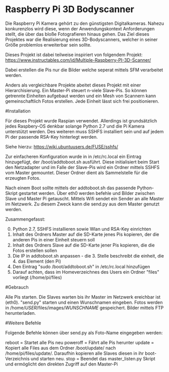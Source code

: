 # Raspberry Pi 3D Bodyscanner

Die Raspberry Pi Kamera gehört zu den günstigsten Digitalkameras. Nahezu konkurenzlos wird diese, wenn der Anwendungskontext Anforderungen stellt, die über das bloße Fotografieren hinaus gehen. Das Ziel dieses Projektes war die Realisierung eines 3D-Bodyscanners, welcher in seiner Größe problemlos erweiterbar sein sollte.

Dieses Projekt ist dabei teilweise inspiriert von folgendem Projekt:
https://www.instructables.com/id/Multiple-Raspberry-PI-3D-Scanner/

Dabei erstellen die Pis nur die Bilder welche seperat mittels SFM verarbeitet werden.

Anders als vergleichbare Projekte abeitet dieses Projekt mit einer Hierarchisierung. Ein Master-Pi steuert n-viele Slave-Pis. So können getrennte Einheiten aufgebaut werden und ein Mesh von Scannern kann gemeinschaftlich Fotos erstellen. Jede Einheit lässt sich frei positionieren.


#Installation

Für dieses Projekt wurde Raspian verwendet. Allerdings ist grundsätzlich jedes Raspbery-OS denkbar solange Python 2.7 und die Pi Kamera unterstützt werden.
Des weiteren muss SSHFS installiert sein und auf jedem Pi der passende RSA-Key hinterlegt werden.

Siehe hierzu: https://wiki.ubuntuusers.de/FUSE/sshfs/


Zur einfacheren Konfiguration wurde in in /etc/rc.local ein Eintrag hinzugefügt, der /boot/addtoboot.sh ausführt. Diese initialisiert beim Start den Netzadapter und im Falle der Slave-Pis wird ein Ordner mittels SSHFS vom Master gemountet. Dieser Ordner dient als Sammelstelle für die erzeugten Fotos.

Nach einem Boot sollte mittels der addtoboot.sh das passende Python-Skript gestartet werden. Über eth0 werden befehle und Bilder zwischen Slave und Master Pi getauscht. Mittels Wifi sendet ein Sender an alle Master im Netzwerk. Zu diesem Zweck kann die send.py aus dem Master genutzt werden.


Zusammengefasst:

0. Python 2.7, SSHFS installieren sowie Wlan und RSA-Key einrichten
1. Inhalt des Ordners Master auf die SD-Karte jenes Pis kopieren, der die anderen Pis in einer Einheit steuern soll
2. Inhalt des Ordners Slave auf die SD-Karte jener Pis kopieren, die die Fotos erstellen sollen
3. Die IP in addtoboot.sh anpassen - die 3. Stelle beschreibt die einheit, die 4. das Element (den Pi)
4. Den Eintrag "sudo /boot/addtoboot.sh" in /etc/rc.local hinzufügen
5. Darauf achten, dass im Homeverzeichnes des Users ein Ordner "files" vorliegt (/home/pi/files)


#Gebrauch

Alle Pis starten. Die Slaves warten bis ihr Master im Netzwerk ereichbar ist (eth0).
"send.py" starten und einen Wunschnamen eingeben.
Fotos werden in /home/*USER*/files/images/*WUNSCHNAME* gespeichert.
Bilder mittels FTP herunterladen.


#Weitere Befehle

Folgende Befehle können über send.py als Foto-Name eingegeben werden:

reboot = Startet alle Pis neu
poweroff = Fährt alle Pis herunter
update = Kopiert alle Files aus dem Ordner /boot/update/ nach /home/pi/files/update/. Daraufhin kopieren alle Slaves diesen in ihr boot-Verzeichnis und starten neu.
stop = Beendet das master_listen.py Skript und ermöglicht den direkten Zugriff auf den Master-Pi
